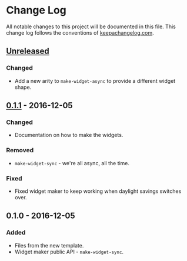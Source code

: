 # Change Log
All notable changes to this project will be documented in this file. This change log follows the conventions of [keepachangelog.com](http://keepachangelog.com/).

## [Unreleased]
### Changed
- Add a new arity to `make-widget-async` to provide a different widget shape.

## [0.1.1] - 2016-12-05
### Changed
- Documentation on how to make the widgets.

### Removed
- `make-widget-sync` - we're all async, all the time.

### Fixed
- Fixed widget maker to keep working when daylight savings switches over.

## 0.1.0 - 2016-12-05
### Added
- Files from the new template.
- Widget maker public API - `make-widget-sync`.

[Unreleased]: https://github.com/your-name/timsg.scene-var/compare/0.1.1...HEAD
[0.1.1]: https://github.com/your-name/timsg.scene-var/compare/0.1.0...0.1.1
